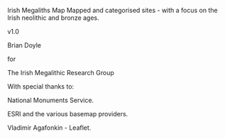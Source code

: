 Irish Megaliths Map
Mapped and categorised sites - with a focus on the Irish neolithic and bronze ages.

v1.0

Brian Doyle

for

 The Irish Megalithic Research Group

With special thanks to:

National Monuments Service.

ESRI and the various basemap providers.

Vladimir Agafonkin - Leaflet.
